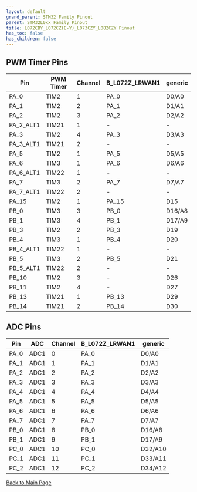 ```yaml
---
layout: default
grand_parent: STM32 Family Pinout
parent: STM32L0xx Family Pinout
title: L072CBY_L072CZ(E-Y)_L073CZY_L082CZY Pinout
has_toc: false
has_children: false
---
```


## PWM Timer Pins

| Pin | PWM Timer | Channel | B_L072Z_LRWAN1 | generic |
| --- | --- | --- | --- | --- |
| PA_0 | TIM2 | 1 | PA_0 | D0/A0 |
| PA_1 | TIM2 | 2 | PA_1 | D1/A1 |
| PA_2 | TIM2 | 3 | PA_2 | D2/A2 |
| PA_2_ALT1 | TIM21 | 1 | - | - |
| PA_3 | TIM2 | 4 | PA_3 | D3/A3 |
| PA_3_ALT1 | TIM21 | 2 | - | - |
| PA_5 | TIM2 | 1 | PA_5 | D5/A5 |
| PA_6 | TIM3 | 1 | PA_6 | D6/A6 |
| PA_6_ALT1 | TIM22 | 1 | - | - |
| PA_7 | TIM3 | 2 | PA_7 | D7/A7 |
| PA_7_ALT1 | TIM22 | 2 | - | - |
| PA_15 | TIM2 | 1 | PA_15 | D15 |
| PB_0 | TIM3 | 3 | PB_0 | D16/A8 |
| PB_1 | TIM3 | 4 | PB_1 | D17/A9 |
| PB_3 | TIM2 | 2 | PB_3 | D19 |
| PB_4 | TIM3 | 1 | PB_4 | D20 |
| PB_4_ALT1 | TIM22 | 1 | - | - |
| PB_5 | TIM3 | 2 | PB_5 | D21 |
| PB_5_ALT1 | TIM22 | 2 | - | - |
| PB_10 | TIM2 | 3 | - | D26 |
| PB_11 | TIM2 | 4 | - | D27 |
| PB_13 | TIM21 | 1 | PB_13 | D29 |
| PB_14 | TIM21 | 2 | PB_14 | D30 |


## ADC Pins

| Pin | ADC | Channel | B_L072Z_LRWAN1 | generic |
| --- | --- | --- | --- | --- |
| PA_0 | ADC1 | 0 | PA_0 | D0/A0 |
| PA_1 | ADC1 | 1 | PA_1 | D1/A1 |
| PA_2 | ADC1 | 2 | PA_2 | D2/A2 |
| PA_3 | ADC1 | 3 | PA_3 | D3/A3 |
| PA_4 | ADC1 | 4 | PA_4 | D4/A4 |
| PA_5 | ADC1 | 5 | PA_5 | D5/A5 |
| PA_6 | ADC1 | 6 | PA_6 | D6/A6 |
| PA_7 | ADC1 | 7 | PA_7 | D7/A7 |
| PB_0 | ADC1 | 8 | PB_0 | D16/A8 |
| PB_1 | ADC1 | 9 | PB_1 | D17/A9 |
| PC_0 | ADC1 | 10 | PC_0 | D32/A10 |
| PC_1 | ADC1 | 11 | PC_1 | D33/A11 |
| PC_2 | ADC1 | 12 | PC_2 | D34/A12 |


[Back to Main Page](../../)